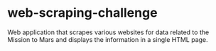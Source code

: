 # web-scraping-challenge
Web application that scrapes various websites for data related to the Mission to Mars and displays the information in a single HTML page. 
